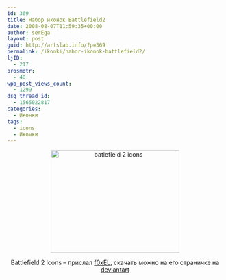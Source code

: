 ```yaml
---
id: 369
title: Набор иконок Battlefield2
date: 2008-08-07T11:59:35+00:00
author: serEga
layout: post
guid: http://artslab.info/?p=369
permalink: /ikonki/nabor-ikonok-battlefield2/
ljID:
  - 217
prosmotr:
  - 40
wpb_post_views_count:
  - 1299
dsq_thread_id:
  - 1565022817
categories:
  - Иконки
tags:
  - icons
  - Иконки
---
```

<p style="text-align: center;">
  <img class="aligncenter" style="border: 0pt none ;" src="http://tn3-1.deviantart.com/fs32/300W/i/2008/219/4/e/Battlefield2_Web_2_0_Icons_by_f0xEL.png" alt="batlefield 2 icons" width="300" height="240" />
</p>

<p style="text-align: center;">
  Battlefield 2 Icons &#8211; прислал <a href="http://f0xel.deviantart.com/" target="_blank">f0xEL</a>, скачать можно на его страничке на <a href="http://f0xel.deviantart.com/art/Battlefield2-Web-2-0-Icons-94048857">deviantart</a>
</p>